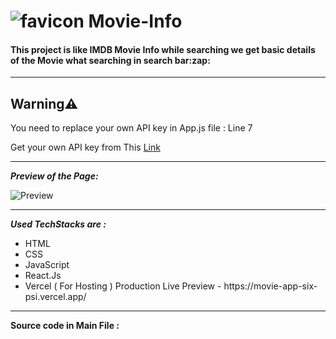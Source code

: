 # ![favicon](https://github.com/iamtheSk/MovieInfo-ReactApp/assets/116950828/cb707c6d-1e7a-47a5-86e6-cba82a4a9083) Movie-Info 

<h4>This project is like IMDB Movie Info while searching we get basic details of the Movie what searching in search bar:zap:</h4>

---

**Warning:warning:**
---
<p>You need to replace your own API key in App.js file : Line 7 </p>
<p>Get your own API key from This <a href='https://www.omdbapi.com/apikey.aspx'> Link</a></p>

---

**_Preview of the Page:_**

![Preview](https://github.com/iamtheSk/MovieInfo-ReactApp/assets/116950828/06de4a06-c287-4a83-873e-eebd87da3a15)

---


**_Used TechStacks are :_**
<ul>
  <li>HTML</li>
  <li>CSS</li>
  <li>JavaScript</li>
  <li>React.Js</li>
  <li>Vercel ( For Hosting ) Production Live Preview - https://movie-app-six-psi.vercel.app/ </li>
  </ul>
  
---

**Source code in Main File :**
